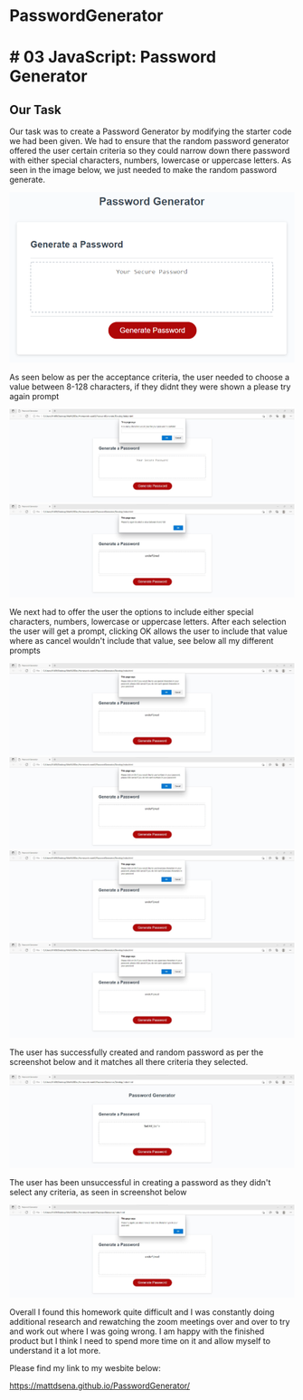 # PasswordGenerator

# # 03 JavaScript: Password Generator

## Our Task

Our task was to create a Password Generator by modifying the starter code we had been given. We had to ensure that the random password generator offered the user certain criteria so they could narrow down there password with either special characters, numbers, lowercase or uppercase letters. As seen in the image below, we just needed to make the random password generate.

![Mockup example](https://github.com/Mattdsena/PasswordGenerator/blob/main/Images/03-javascript-homework-demo.png) 

As seen below as per the acceptance criteria, the user needed to choose a value between 8-128 characters, if they didnt they were shown a please try again prompt

![8-128 Characters](https://github.com/Mattdsena/PasswordGenerator/blob/main/Images/How-many-characters.jpg)
![Invalid Input](https://github.com/Mattdsena/PasswordGenerator/blob/main/Images/invalid-outside-values.jpg)

We next had to offer the user the options to include either special characters, numbers, lowercase or uppercase letters. After each selection the user will get a prompt, clicking OK allows the user to include that value where as cancel wouldn't include that value, see below all my different prompts

![Special](https://github.com/Mattdsena/PasswordGenerator/blob/main/Images/special-prompt.jpg)
![Number](https://github.com/Mattdsena/PasswordGenerator/blob/main/Images/number-prompt.jpg)
![Lowercase](https://github.com/Mattdsena/PasswordGenerator/blob/main/Images/lowercase-prompt.jpg)
![Uppercase](https://github.com/Mattdsena/PasswordGenerator/blob/main/Images/uppercase-prompt.jpg)

The user has successfully created and random password as per the screenshot below and it matches all there criteria they selected. 

![Successful](https://github.com/Mattdsena/PasswordGenerator/blob/main/Images/pword-generated.jpg)

The user has been unsuccessful in creating a password as they didn't select any criteria, as seen in screenshot below

![Unsuccessful](https://github.com/Mattdsena/PasswordGenerator/blob/main/Images/no-character-selected.jpg)

Overall I found this homework quite difficult and I was constantly doing additional research and rewatching the zoom meetings over and over to try and work out where I was going wrong. I am happy with the finished product but I think I need to spend more time on it and allow myself to understand it a lot more.

Please find my link to my wesbite below:

https://mattdsena.github.io/PasswordGenerator/